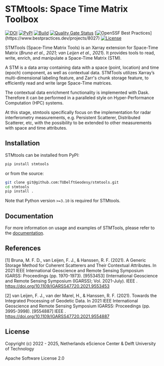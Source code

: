 # STMtools: Space Time Matrix Toolbox

[![DOI](https://zenodo.org/badge/DOI/10.5281/zenodo.7717084.svg)](https://doi.org/10.5281/zenodo.7717084)
[![PyPI](https://img.shields.io/pypi/v/stmtools.svg?colorB=blue)](https://pypi.python.org/project/stmtools/)
[![Build](https://github.com/TUDelftGeodesy/stmtools/actions/workflows/build.yml/badge.svg)](https://github.com/TUDelftGeodesy/stmtools/actions/workflows/build.yml)
[![Quality Gate Status](https://sonarcloud.io/api/project_badges/measure?project=TUDelftGeodesy_stmtools&metric=alert_status)](https://sonarcloud.io/summary/new_code?id=TUDelftGeodesy_stmtools)
[![OpenSSF Best Practices](https://www.bestpractices.dev/projects/8027/badge?)](https://www.bestpractices.dev/projects/8027)
[![License](https://img.shields.io/github/license/TUDelftGeodesy/stmtools)](https://opensource.org/licenses/Apache-2.0)

STMTools (Space-Time Matrix Tools) is an Xarray extension for Space-Time Matrix (*Bruna et al., 2021; van Leijen et al., 2021*). It provides tools to read, write, enrich, and manipulate a Space-Time Matrix (STM).

A STM is a data array containing data with a space (point, location) and time (epoch) component, as well as contextual data. STMTools utilizes Xarray’s multi-dimensional labeling feature, and Zarr's chunk storage feature, to efficiently read and write large Space-Time matrices.

The contextual data enrichment functionality is implemented with Dask. Therefore it can be performed in a paralleled style on Hyper-Performance Computation (HPC) systems.

At this stage, stmtools specifically focus on the implementation for radar interferometry measurements, e.g. Persistent Scatterer, Distributed Scatterer, etc, with the possibility to be extended to other measurements with space and time attributes.

## Installation

STMtools can be installed from PyPI:

```sh
pip install stmtools
```

or from the source:

```sh
git clone git@github.com:TUDelftGeodesy/stmtools.git
cd stmtools
pip install .
```

Note that Python version `>=3.10` is required for STMtools.

## Documentation

For more information on usage and examples of STMTools, please refer to the [documentation](https://tudelftgeodesy.github.io/stmtools/).

## References
[1] Bruna, M. F. D., van Leijen, F. J., & Hanssen, R. F. (2021). A Generic Storage Method for Coherent Scatterers and Their Contextual Attributes. In 2021 IEEE International Geoscience and Remote Sensing Symposium IGARSS: Proceedings (pp. 1970-1973). [9553453] (International Geoscience and Remote Sensing Symposium (IGARSS); Vol. 2021-July). IEEE . https://doi.org/10.1109/IGARSS47720.2021.9553453

[2] van Leijen, F. J., van der Marel, H., & Hanssen, R. F. (2021). Towards the Integrated Processing of Geodetic Data. In 2021 IEEE International Geoscience and Remote Sensing Symposium IGARSS: Proceedings (pp. 3995-3998). [9554887] IEEE . https://doi.org/10.1109/IGARSS47720.2021.9554887

## License

Copyright (c) 2022 - 2025, Netherlands eScience Center & Delft University of Technology

Apache Software License 2.0
